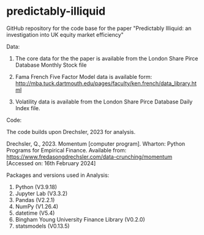 # predictably-illiquid
GitHub repository for the code base for the paper "Predictably Illiquid: an investigation into UK equity market efficiency"


Data:

1) The core data for the the paper is available from the London Share Pirce Database Monthly Stock file

2) Fama French Five Factor Model data is available form: http://mba.tuck.dartmouth.edu/pages/faculty/ken.french/data_library.html 

3) Volatility data is available from the London Share Pirce Database Daily Index file.

Code:

The code builds upon Drechsler, 2023 for analysis.

Drechsler, Q., 2023. Momentum [computer program]. Wharton: Python Programs for Empirical Finance. Available from: https://www.fredasongdrechsler.com/data-crunching/momentum [Accessed on: 16th February 2024]

Packages and versions used in Analysis:

1) Python (V3.9.18) 
2) Jupyter Lab (V3.3.2) 
3) Pandas (V2.2.1)
3) NumPy (V1.26.4) 
5) datetime (V5.4) 
6) Bingham Young University Finance Library (V0.2.0)
7) statsmodels (V0.13.5)


